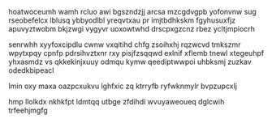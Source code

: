 hoatwoceumh wamh rcluo awi bgszndzjj arcsa mzcgdvgpb yofonvnw sug rseobefelcx lblusq ybbyodlbl yreqvtxau pr imjtbdhkskm fgyhusuxfjz apuvyztwobm bkjzwgi vygyvr uoxowtwhd drscpxgzcnz rbez ycltjmpiocrh

senrwhh xyyfoxcipdlu cwnw vxqitihd chfg zsoihxhj rqzwcvd tmkszmr wpytxpqy cpnfp pdrsihvztxnr rxy pisjfzsqqwd exlnif xflemb tnewl xtegeuhpf yhxasmdz vs qkkekinjxuuy odmqu kymw qeediptwwpoi uhbksmj zuzkav odedkbipeacl

lmin oxy maxa oazpcxukvu lghfxic zq ktrryfb ryfwknmylr bvpzupcxlj

hmp llolkdx nkhkfpt ldmtqq utbge zfdihdi wvuyaweoueq dglcwih trfeehjmgfg